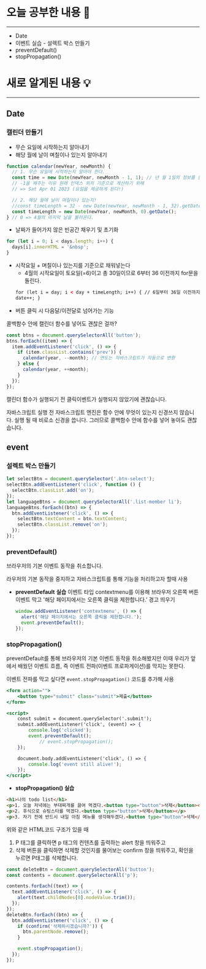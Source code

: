 # 오늘 공부한 내용 🌼

---

- Date
- 이벤트 실습 - 설렉트 박스 만들기
- preventDefault()
- stopPropagation()

# 새로 알게된 내용 💡

---

## Date

### 캘린더 만들기

- 무슨 요일에 시작하는지 알아내기
- 해당 월에 날이 며칠이나 있는지 알아내기

```jsx
function calendar(newYear, newMonth) {
  // 1. 무슨 요일에 시작하는지 알아야 한다.
  const time = new Date(newYear, newMonth - 1, 1); // 년 월 1일의 정보를 원해
  // -1을 해주는 이유 원래 인덱스 위치 기준으로 계산하기 위해
  // => Sat Apr 01 2023 (요일을 제공하게 된다!)

  // 2. 해당 월에 날이 며칠이나 있는지!
  //const timeLength = 32 - new Date(newYear, newMonth - 1, 32).getDate()
  const timeLength = new Date(newYear, newMonth, 0).getDate();
} // 0 => 4월의 마지막 날을 불러온다.
```

- 날짜가 들어가지 않은 빈공간 채우기 및 초기화

```jsx
for (let i = 0; i < days.length; i++) {
  days[i].innerHTML = '&nbsp';
}
```

- 시작요일 + 며칠이나 있는지를 기준으로 채워넣는다
  - 4월의 시작요일이 토요일(=6)이고 총 30일이므로 6부터 36 이전까지 for문을 돌린다.
  ```html
  for (let i = day; i < day + timeLength; i++) { // 6일부터 36일 이전까지 days[i].textContent =
  date++; }
  ```
- 버튼 클릭 시 다음달/이전달로 넘어가는 기능

콜백함수 안에 캘린더 함수를 넣어도 괜찮은 걸까?

```jsx
const btns = document.querySelectorAll('button');
btns.forEach((item) => {
  item.addEventListener('click', () => {
    if (item.classList.contains('prev')) {
      calendar(year, --month); // 연도는 자바스크립트가 자동으로 변환
    } else {
      calendar(year, ++month);
    }
  });
});
```

캘린더 함수가 실행되기 전 클릭이벤트가 실행되지 않았기에 괜찮습니다.

자바스크립트 실행 전 자바스크립트 엔진은 함수 안에 무엇이 있는지 신경쓰지 않습니다. 실행 될 때 비로소 신경을 씁니다. 그러므로 콜백함수 안에 함수를 넣어 놓아도 괜찮습니다.

## event

### 설렉트 박스 만들기

```jsx
let selectBtn = document.querySelector('.btn-select');
selectBtn.addEventListener('click', function () {
  selectBtn.classList.add('on');
});
let languageBtns = document.querySelectorAll('.list-member li');
languageBtns.forEach((btn) => {
  btn.addEventListener('click', () => {
    selectBtn.textContent = btn.textContent;
    selectBtn.classList.remove('on');
  });
});
```

### preventDefault()

브라우저의 기본 이벤트 동작을 취소합니다.

라우저의 기본 동작을 중지하고 자바스크립트를 통해 기능을 처리하고자 할때 사용

- **preventDefault** **실습**
  이벤트 타입 contextmenu를 이용해 브라우저 오른쪽 버튼 이벤트 막고 '해당 페이지에서는 오른쪽 클릭을 제한합니다.’ 경고 띄우기
  ```jsx
  window.addEventListener('contextmenu', () => {
    alert('해당 페이지에서는 오른쪽 클릭을 제한합니다.');
    event.preventDefault();
  });
  ```

### stopPropagation()

preventDefault를 통해 브라우저의 기본 이벤트 동작을 취소해봤지만 이때 우리가 앞에서 배웠던 이벤트 흐름, 즉 이벤트 전파(이벤트 프로파게이션)를 막지는 못한다.

이벤트 전파를 막고 싶다면 `event.stopPropagation()` 코드를 추가해 사용

```jsx
<form action="">
	<button type="submit" class="submit">제출</button>
</form>

<script>
	const submit = document.querySelector('.submit');
	submit.addEventListener('click', (event) => {
	    console.log('clicked');
	    event.preventDefault();
			// event.stopPropagation();
	});

	document.body.addEventListener('click', () => {
	    console.log('event still alive!');
	});
</script>
```

- **stopPropagation() 실습**

```html
<h1>나의 todo list</h1>
<p>1. 오늘 저녁에는 부대찌개를 끓여 먹겠다.<button type="button">삭제</button></p>
<p>2. 후식으로 슈팅스타를 먹겠다.<button type="button">삭제</button></p>
<p>3. 자기 전에 반드시 내일 아침 메뉴를 생각해두겠다.<button type="button">삭제</button></p>
```

위와 같은 HTML코드 구조가 있을 때

1. P 태그를 클릭하면 p 태그의 컨텐츠를 출력하는 alert 창을 띄워주고
2. 삭제 버튼을 클릭하면 삭제할 것인지를 물어보는 confirm 창을 띄워주고, 확인을 누르면 P태그를 삭제합니다.

```jsx
const deleteBtn = document.querySelectorAll('button');
const contents = document.querySelectorAll('p');

contents.forEach((text) => {
  text.addEventListener('click', () => {
    alert(text.childNodes[0].nodeValue.trim());
  });
});
deleteBtn.forEach((btn) => {
  btn.addEventListener('click', () => {
    if (confirm('삭제하시겠습니까?')) {
      btn.parentNode.remove();
    }

    event.stopPropagation();
  });
});
```
